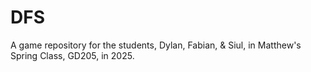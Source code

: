 # DFS
A game repository for the students, Dylan, Fabian, &amp; Siul, in Matthew's Spring Class, GD205, in 2025.
